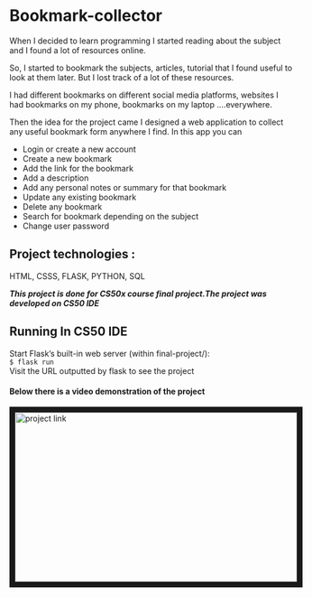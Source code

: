 # Bookmark-collector
When I decided to learn  programming I started reading about the subject and I found a lot of resources online.

So, I started to bookmark the subjects, articles, tutorial that I found useful to look at them later. But I lost track of a lot of these resources.

I had different bookmarks on different social media platforms, websites I had bookmarks on my phone, bookmarks on my laptop ....everywhere.

Then the idea for the project came I designed a web application to collect any useful bookmark form anywhere I find. In this app you can

* Login or create a new account
* Create a new bookmark
* Add the link for the bookmark
* Add a description
* Add any personal notes or summary for that bookmark
* Update any existing bookmark
* Delete any bookmark
* Search for bookmark depending on the subject
* Change user password<br>


## Project technologies :
HTML, CSSS, FLASK, PYTHON, SQL

***This project is done for CS50x course final project.The project was developed on CS50 IDE***
## Running In CS50 IDE 
Start Flask’s built-in web server (within final-project/):<br>
``` $ flask run ``` <br>
Visit the URL outputted by flask to see the project

#### Below there is a video demonstration of the project<br>

<a href="https://youtu.be/aFHoRhUDiIE
" target="_blank"><img src="http://img.youtube.com/vi/aFHoRhUDiIE/0.jpg" 
alt="project link" width="500" height="300" border="10" /></a>
